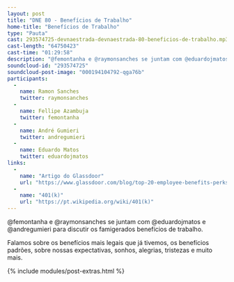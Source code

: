 ```yaml
---
layout: post
title: "DNE 80 - Benefícios de Trabalho"
home-title: "Benefícios de Trabalho"
type: "Pauta"
cast: 293574725-devnaestrada-devnaestrada-80-beneficios-de-trabalho.mp3
cast-length: "64750423"
cast-time: "01:29:58"
description: "@femontanha e @raymonsanches se juntam com @eduardojmatos e @andregumieri para discutir os famigerados benefícios de trabalho."
soundcloud-id: "293574725"
soundcloud-post-image: "000194104792-qga76b"
participants:
  -
    name: Ramon Sanches
    twitter: raymonsanches
  -
    name: Fellipe Azambuja
    twitter: femontanha
  -
    name: André Gumieri
    twitter: andregumieri
  -
    name: Eduardo Matos
    twitter: eduardojmatos
links:
  -
    name: "Artigo do Glassdoor"
    url: "https://www.glassdoor.com/blog/top-20-employee-benefits-perks/"
  -
    name: "401(k)"
    url: "https://pt.wikipedia.org/wiki/401(k)"
---
```


@femontanha e @raymonsanches se juntam com @eduardojmatos e @andregumieri para discutir os famigerados benefícios de trabalho.

Falamos sobre os benefícios mais legais que já tivemos, os benefícios padrões, sobre nossas expectativas, sonhos, alegrias, tristezas e muito mais.

{% include modules/post-extras.html %}
